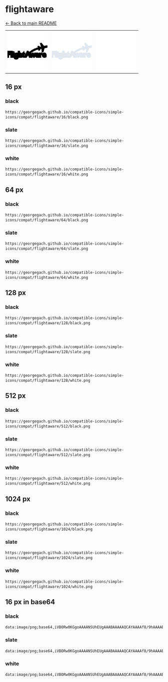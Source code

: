 # flightaware

[← Back to main README](../../README.md)

<table><tr>
  <td><img src="./128/black.png" width="128" alt="flightaware black icon" /></td>
  <td><img src="./128/slate.png" width="128" alt="flightaware slate icon" /></td>
  <td><img src="./128/white.png" width="128" alt="flightaware white icon" /></td>
</tr></table>

## 16 px

### black
```
https://georgegach.github.io/compatible-icons/simple-icons/compat/flightaware/16/black.png
```

### slate
```
https://georgegach.github.io/compatible-icons/simple-icons/compat/flightaware/16/slate.png
```

### white
```
https://georgegach.github.io/compatible-icons/simple-icons/compat/flightaware/16/white.png
```

## 64 px

### black
```
https://georgegach.github.io/compatible-icons/simple-icons/compat/flightaware/64/black.png
```

### slate
```
https://georgegach.github.io/compatible-icons/simple-icons/compat/flightaware/64/slate.png
```

### white
```
https://georgegach.github.io/compatible-icons/simple-icons/compat/flightaware/64/white.png
```

## 128 px

### black
```
https://georgegach.github.io/compatible-icons/simple-icons/compat/flightaware/128/black.png
```

### slate
```
https://georgegach.github.io/compatible-icons/simple-icons/compat/flightaware/128/slate.png
```

### white
```
https://georgegach.github.io/compatible-icons/simple-icons/compat/flightaware/128/white.png
```

## 512 px

### black
```
https://georgegach.github.io/compatible-icons/simple-icons/compat/flightaware/512/black.png
```

### slate
```
https://georgegach.github.io/compatible-icons/simple-icons/compat/flightaware/512/slate.png
```

### white
```
https://georgegach.github.io/compatible-icons/simple-icons/compat/flightaware/512/white.png
```

## 1024 px

### black
```
https://georgegach.github.io/compatible-icons/simple-icons/compat/flightaware/1024/black.png
```

### slate
```
https://georgegach.github.io/compatible-icons/simple-icons/compat/flightaware/1024/slate.png
```

### white
```
https://georgegach.github.io/compatible-icons/simple-icons/compat/flightaware/1024/white.png
```

## 16 px in base64

### black
```
data:image/png;base64,iVBORw0KGgoAAAANSUhEUgAAABAAAAAQCAYAAAAf8/9hAAAABmJLR0QA/wD/AP+gvaeTAAAAvElEQVQ4je3QsUpCARQG4C8vKVpTbg7SCzj1AE6BIA2+UDi3NjSG4BMEIoiBLT1BYINbtIg2JJegKB06F+56nf3h8J9z4PznP4cD9kEJ7axI9hA4wyjykyKDZXTwGfGDWYILNPCBX7SwxjFqqKOLIU6xwGO4bx9hGxteMEAf1+jhHVdIcY+vED9HBTewwiaE/oK3+A5Haa6XxTL4IQnVV//fbeIZU8zD6m3YfcIEb7iLk8f5J1VxGXxAAewA0PouXGlEj50AAAAASUVORK5CYII=
```

### slate
```
data:image/png;base64,iVBORw0KGgoAAAANSUhEUgAAABAAAAAQCAYAAAAf8/9hAAAABmJLR0QA/wD/AP+gvaeTAAABEUlEQVQ4je2RPS+DYQBFz33eUm0k0ogaiFiMJpukJBKjwea/SITV5heI1WozSjAYtU2M7atKfTVNGh9Nn2tBjDpztruc5N4L/wyM7ZA2n5e/sgYVXF93xvuZeAHeM7r8taBS8XC+0FkJIR6CEOTAp6rdtBcA3rtj5bk5vaW3T/PTk4VqtUpSLD5ku+RHg3tLRG8ancsasd1Q4tLMZKGk+m3bn+3KKDmQ47ajt1BYD3LDsGa7a7wf0AtJeHQ/zgLZjL2rerP9gJwFjQL+3kX0MIng1ZD/WUdwb5jAPspI2kFMgUq2F4XO7HglGLJpRXQe8IZCaEX7SdJsjPFYYimEcPJtTdM0V7trr6Zpmhv0mb/OBxgbf5BnTs86AAAAAElFTkSuQmCC
```

### white
```
data:image/png;base64,iVBORw0KGgoAAAANSUhEUgAAABAAAAAQCAYAAAAf8/9hAAAABmJLR0QA/wD/AP+gvaeTAAAAyUlEQVQ4je3QL0rFcRAE8M8q/nliE5PFC5hswk+TYDHYvIQnEMRs8wTiGWwmMWgwKoIHsPgvCKLywli+Dx4mn/kNLOzC7szsMMbISDKRZGMw1z8IFnCDY9yOcjidZCvJe6t+kotKstp27qrqO8kK7jGJGcxjHfu4xiwe0VVVV0kyIMApDnGAnba4jQ+c4BOvWG7kR5XkZUgpQ7n0m4svzP366BmLOKske1hChzVc4QFTeGq2d1v/1tTP21uXwyH1kmwm6f052THADyyFVs5JXyEwAAAAAElFTkSuQmCC
```


